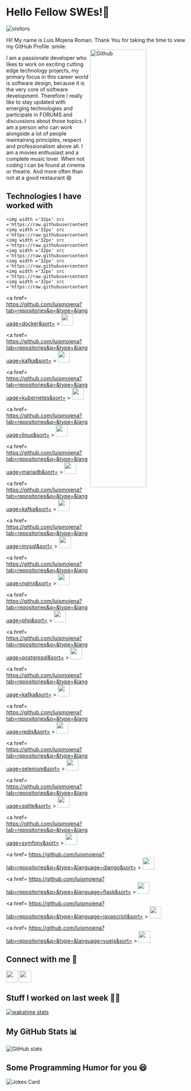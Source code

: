 <h1> Hello Fellow SWEs!👋 </h1>
<p align='center'>

![visitors](https://visitor-badge.glitch.me/badge?page_id=luismojena)

</p>
<div size='20px'> Hi! My name is Luis Mojena Roman. Thank You for taking the time to view my GitHub Profile :smile: 
</div>

<img width="55%" align="right" alt="Github" src="https://raw.githubusercontent.com/onimur/.github/master/.resources/git-header.svg" />

I am a passionate developer who likes to work on exciting cutting edge technology projects, my primary focus in this career world is software design, because it is the very core of software development. Therefore I really like to stay updated with emerging technologies and participate in FORUMS and discussions about those topics. I am a person who can work alongside a lot of people maintaining principles, respect and professionalism above all. I am a movies enthusiast and a complete music lover. When not coding I can be found at cinema or theatre. And more often than not at a good restaurant :smile:


<h2> Technologies I have worked with </h2>

    <img width ='32px' src ='https://raw.githubusercontent.com/rahulbanerjee26/githubAboutMeGenerator/main/icons/python.svg'>
    <img width ='32px' src ='https://raw.githubusercontent.com/rahulbanerjee26/githubAboutMeGenerator/main/icons/git.svg'>
    <img width ='32px' src ='https://raw.githubusercontent.com/rahulbanerjee26/githubAboutMeGenerator/main/icons/github.svg'>
    <img width ='32px' src ='https://raw.githubusercontent.com/rahulbanerjee26/githubAboutMeGenerator/main/icons/java.svg'>
    <img width ='32px' src ='https://raw.githubusercontent.com/rahulbanerjee26/githubAboutMeGenerator/main/icons/aws.svg'>
    <img width ='32px' src ='https://raw.githubusercontent.com/rahulbanerjee26/githubAboutMeGenerator/main/icons/c.svg'>
    <img width ='32px' src ='https://raw.githubusercontent.com/rahulbanerjee26/githubAboutMeGenerator/main/icons/cpp.svg'>

<a href= https://github.com/luismojena?tab=repositories&q=&type=&language=docker&sort= >
    <img width ='32px' src ='https://raw.githubusercontent.com/rahulbanerjee26/githubAboutMeGenerator/main/icons/docker.svg'>
</a>

<a href= https://github.com/luismojena?tab=repositories&q=&type=&language=kafka&sort= >
    <img width ='32px' src ='https://raw.githubusercontent.com/rahulbanerjee26/githubAboutMeGenerator/main/icons/kafka.svg'>
</a>

<a href= https://github.com/luismojena?tab=repositories&q=&type=&language=kubernetes&sort= >
    <img width ='32px' src ='https://raw.githubusercontent.com/rahulbanerjee26/githubAboutMeGenerator/main/icons/kubernetes.svg'>
</a>

<a href= https://github.com/luismojena?tab=repositories&q=&type=&language=linux&sort= >
    <img width ='32px' src ='https://raw.githubusercontent.com/rahulbanerjee26/githubAboutMeGenerator/main/icons/linux.svg'>
</a>

<a href= https://github.com/luismojena?tab=repositories&q=&type=&language=mariadb&sort= >
    <img width ='32px' src ='https://raw.githubusercontent.com/rahulbanerjee26/githubAboutMeGenerator/main/icons/mariadb.svg'>
</a>

<a href= https://github.com/luismojena?tab=repositories&q=&type=&language=kafka&sort= >
    <img width ='32px' src ='https://raw.githubusercontent.com/rahulbanerjee26/githubAboutMeGenerator/main/icons/kafka.svg'>
</a>

<a href= https://github.com/luismojena?tab=repositories&q=&type=&language=mysql&sort= >
    <img width ='32px' src ='https://raw.githubusercontent.com/rahulbanerjee26/githubAboutMeGenerator/main/icons/mysql.svg'>
</a>

<a href= https://github.com/luismojena?tab=repositories&q=&type=&language=nginx&sort= >
    <img width ='32px' src ='https://raw.githubusercontent.com/rahulbanerjee26/githubAboutMeGenerator/main/icons/nginx.svg'>
</a>

<a href= https://github.com/luismojena?tab=repositories&q=&type=&language=php&sort= >
    <img width ='32px' src ='https://raw.githubusercontent.com/rahulbanerjee26/githubAboutMeGenerator/main/icons/php.svg'>
</a>

<a href= https://github.com/luismojena?tab=repositories&q=&type=&language=postgresql&sort= >
    <img width ='32px' src ='https://raw.githubusercontent.com/rahulbanerjee26/githubAboutMeGenerator/main/icons/postgresql.svg'>
</a>

<a href= https://github.com/luismojena?tab=repositories&q=&type=&language=kafka&sort= >
    <img width ='32px' src ='https://raw.githubusercontent.com/rahulbanerjee26/githubAboutMeGenerator/main/icons/kafka.svg'>
</a>

<a href= https://github.com/luismojena?tab=repositories&q=&type=&language=redis&sort= >
    <img width ='32px' src ='https://raw.githubusercontent.com/rahulbanerjee26/githubAboutMeGenerator/main/icons/redis.svg'>
</a>

<a href= https://github.com/luismojena?tab=repositories&q=&type=&language=selenium&sort= >
    <img width ='32px' src ='https://raw.githubusercontent.com/rahulbanerjee26/githubAboutMeGenerator/main/icons/selenium.svg'>
</a>

<a href= https://github.com/luismojena?tab=repositories&q=&type=&language=sqlite&sort= >
    <img width ='32px' src ='https://raw.githubusercontent.com/rahulbanerjee26/githubAboutMeGenerator/main/icons/sqlite.svg'>
</a>

<a href= https://github.com/luismojena?tab=repositories&q=&type=&language=symfony&sort= >
    <img width ='32px' src ='https://raw.githubusercontent.com/rahulbanerjee26/githubAboutMeGenerator/main/icons/symfony.svg'>
</a>

<a href= https://github.com/luismojena?tab=repositories&q=&type=&language=django&sort= >
    <img width ='32px' src ='https://raw.githubusercontent.com/rahulbanerjee26/githubAboutMeGenerator/main/icons/django.svg'>
</a>

<a href= https://github.com/luismojena?tab=repositories&q=&type=&language=flask&sort= >
    <img width ='32px' src ='https://raw.githubusercontent.com/rahulbanerjee26/githubAboutMeGenerator/main/icons/flask.svg'>
</a>

<a href= https://github.com/luismojena?tab=repositories&q=&type=&language=javascript&sort= >
    <img width ='32px' src ='https://raw.githubusercontent.com/rahulbanerjee26/githubAboutMeGenerator/main/icons/javascript.svg'>
</a>

<a href= https://github.com/luismojena?tab=repositories&q=&type=&language=vuejs&sort= >
    <img width ='32px' src ='https://raw.githubusercontent.com/rahulbanerjee26/githubAboutMeGenerator/main/icons/vuejs.svg'>
</a>

<h2> Connect with me 🤝 </h2>
<a href = 'https://www.linkedin.com/in/luismojenaroman'> <img width = '32px' align= 'center' src="https://raw.githubusercontent.com/rahulbanerjee26/githubAboutMeGenerator/main/icons/linked-in-alt.svg"/></a> 
<a href = 'https://www.github.com/luismojena'> <img width = '32px' align= 'center' src="https://raw.githubusercontent.com/rahulbanerjee26/githubAboutMeGenerator/main/icons/github.svg"/></a> 


<h2> Stuff I worked on last week 👨‍💻 </h2>

[![wakatime stats](https://github-readme-stats.vercel.app/api/wakatime?username=luismojena&theme=synthwave)](https://github.com/anuraghazra/github-readme-stats)


<h2> My GitHub Stats 📊 </h2>

![GitHub stats](https://github-readme-stats.vercel.app/api?username=luismojena&show_icons=true&theme=synthwave&count_private=true)


<h2> Some Programming Humor for you 😆 </h2>

![Jokes Card](https://readme-jokes.vercel.app/api?theme=synthwave)
